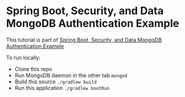 # Spring Boot, Security, and Data MongoDB Authentication Example

This tutorial is part of [Spring Boot, Security, and Data MongoDB Authentication Example]()

To run locally:

* Clone this repo
* Run MongoDB daemon in the other tab `mongod`
* Build this source `./gradlew build`
* Run this application `./gradlew bootRun`
